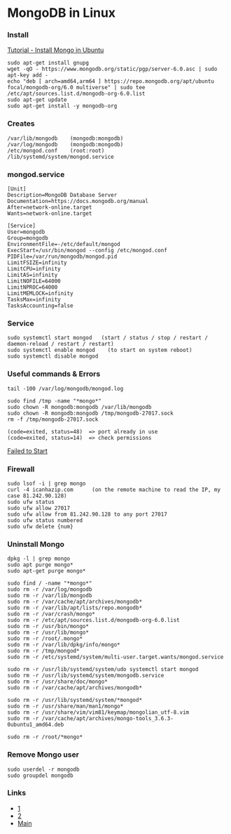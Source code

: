 # MongoDB in Linux

### Install
[Tutorial - Install Mongo in Ubuntu](1)
```
sudo apt-get install gnupg
wget -qO - https://www.mongodb.org/static/pgp/server-6.0.asc | sudo apt-key add -
echo "deb [ arch=amd64,arm64 ] https://repo.mongodb.org/apt/ubuntu focal/mongodb-org/6.0 multiverse" | sudo tee /etc/apt/sources.list.d/mongodb-org-6.0.list
sudo apt-get update
sudo apt-get install -y mongodb-org
```

### Creates
    /var/lib/mongodb    (mongodb:mongodb) 
    /var/log/mongodb    (mongodb:mongodb)
    /etc/mongod.conf    (root:root)
    /lib/systemd/system/mongod.service

### mongod.service
    [Unit]
    Description=MongoDB Database Server
    Documentation=https://docs.mongodb.org/manual
    After=network-online.target
    Wants=network-online.target

    [Service]
    User=mongodb
    Group=mongodb
    EnvironmentFile=-/etc/default/mongod
    ExecStart=/usr/bin/mongod --config /etc/mongod.conf
    PIDFile=/var/run/mongodb/mongod.pid
    LimitFSIZE=infinity
    LimitCPU=infinity
    LimitAS=infinity
    LimitNOFILE=64000
    LimitNPROC=64000
    LimitMEMLOCK=infinity
    TasksMax=infinity
    TasksAccounting=false

### Service
    sudo systemctl start mongod   (start / status / stop / restart / daemon-reload / restart / restart)
    sudo systemctl enable mongod    (to start on system reboot)
    sudo systemctl disable mongod
    
### Useful commands & Errors
    tail -100 /var/log/mongodb/mongod.log
    
    sudo find /tmp -name "*mongo*"
    sudo chown -R mongodb:mongodb /var/lib/mongodb
    sudo chown -R mongodb:mongodb /tmp/mongodb-27017.sock
    rm -f /tmp/mongodb-27017.sock
    
    (code=exited, status=48)  => port already in use 
    (code=exited, status=14)  => check permissions
[Failed to Start](2)
    
### Firewall
    sudo lsof -i | grep mongo
    curl -4 icanhazip.com      (on the remote machine to read the IP, my case 81.242.90.128)
    sudo ufw status            
    sudo ufw allow 27017
    sudo ufw allow from 81.242.90.128 to any port 27017
    sudo ufw status numbered
    sudo ufw delete {num}
    
### Uninstall Mongo
    dpkg -l | grep mongo
    sudo apt purge mongo*
    sudo apt-get purge mongo*
    
    sudo find / -name "*mongo*"
    sudo rm -r /var/log/mongodb
    sudo rm -r /var/lib/mongodb
    sudo rm -r /var/cache/apt/archives/mongodb*
    sudo rm -r /var/lib/apt/lists/repo.mongodb*
    sudo rm -r /var/crash/mongo*
    sudo rm -r /etc/apt/sources.list.d/mongodb-org-6.0.list
    sudo rm -r /usr/bin/mongo*
    sudo rm -r /usr/lib/mongo*
    sudo rm -r /root/.mongo*
    sudo rm -r /var/lib/dpkg/info/mongo*
    sudo rm -r /tmp/mongod*
    sudo rm -r /etc/systemd/system/multi-user.target.wants/mongod.service
    
    sudo rm -r /usr/lib/systemd/system/udo systemctl start mongod
    sudo rm -r /usr/lib/systemd/system/mongodb.service
    sudo rm -r /usr/share/doc/mongo*
    sudo rm -r /var/cache/apt/archives/mongodb*
    
    sudo rm -r /usr/lib/systemd/system/*mongod*
    sudo rm -r /usr/share/man/man1/mongo*
    sudo rm -r /usr/share/vim/vim81/keymap/mongolian_utf-8.vim
    sudo rm -r /var/cache/apt/archives/mongo-tools_3.6.3-0ubuntu1_amd64.deb
    
    sudo rm -r /root/*mongo*
    
### Remove Mongo user
    sudo userdel -r mongodb
    sudo groupdel mongodb
    
    
    
### Links
- [1](https://www.mongodb.com/docs/manual/tutorial/install-mongodb-on-ubuntu/)
- [2](https://stackoverflow.com/questions/48092353/failed-to-start-mongod-service-unit-mongod-service-not-found)
- [Main](./../README.md)